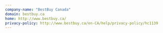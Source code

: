```yaml
---
company-name: "BestBuy Canada"
domain: bestbuy.ca
home: http://www.bestbuy.ca/
privacy-policy: http://www.bestbuy.ca/en-CA/help/privacy-policy/hc1139.aspx?NVID=footer;legal;privacy;en
---
```




